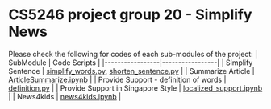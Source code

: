 # CS5246 project group 20 - Simplify News

Please check the following for codes of each sub-modules of the project:
| SubModule | Code Scripts |
|-----------------|-----------------|
| Simplify Sentence     | [simplify_words.py](simplify_words.py), [shorten_sentence.py](shorten_sentence.py)     |
| Summarize Article     | [ArticleSummarize.ipynb](ArticleSummarize.ipynb)     |
| Provide Support - definition of words     |   [definition.py](definition.py)   |
| Provide Support in Singapore Style     | [localized_support.ipynb](localized_support.ipynb)     |
| News4kids    | [news4kids.ipynb](news4kids.ipynb)     |
